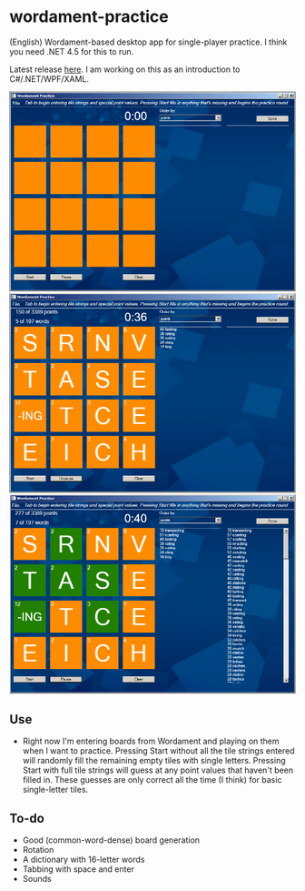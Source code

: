 wordament-practice
==================

(English) Wordament-based desktop app for single-player practice. I think you need .NET 4.5 for this to run. 

Latest release [here](https://github.com/davghouse/wordament-practice/releases/tag/v1.0.0). I am working on this as an introduction to C#/.NET/WPF/XAML.

![one](/Screenshots/1.PNG)
![two](/Screenshots/2.PNG)
![three](/Screenshots/3.PNG)

Use
---
* Right now I'm entering boards from Wordament and playing on them when I want to practice. Pressing Start without all the tile strings entered will randomly fill the remaining empty tiles with single letters. Pressing Start with full tile strings will guess at any point values that haven't been filled in. These guesses are only correct all the time (I think) for basic single-letter tiles.

To-do
-----
* Good (common-word-dense) board generation
* Rotation
* A dictionary with 16-letter words
* Tabbing with space and enter
* Sounds

